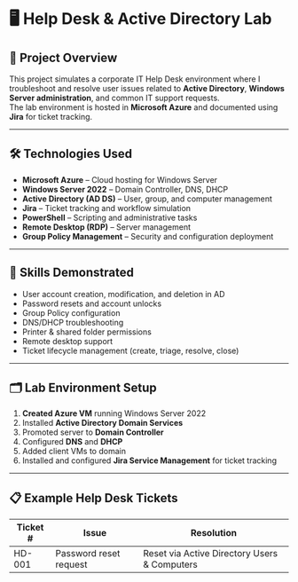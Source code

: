 # 🖥️ Help Desk & Active Directory Lab

## 📌 Project Overview
This project simulates a corporate IT Help Desk environment where I troubleshoot and resolve user issues related to **Active Directory**, **Windows Server administration**, and common IT support requests.  
The lab environment is hosted in **Microsoft Azure** and documented using **Jira** for ticket tracking.

---

## 🛠️ Technologies Used
- **Microsoft Azure** – Cloud hosting for Windows Server
- **Windows Server 2022** – Domain Controller, DNS, DHCP
- **Active Directory (AD DS)** – User, group, and computer management
- **Jira** – Ticket tracking and workflow simulation
- **PowerShell** – Scripting and administrative tasks
- **Remote Desktop (RDP)** – Server management
- **Group Policy Management** – Security and configuration deployment

---

## 🎯 Skills Demonstrated
- User account creation, modification, and deletion in AD
- Password resets and account unlocks
- Group Policy configuration
- DNS/DHCP troubleshooting
- Printer & shared folder permissions
- Remote desktop support
- Ticket lifecycle management (create, triage, resolve, close)

---

## 🗂️ Lab Environment Setup
1. **Created Azure VM** running Windows Server 2022
2. Installed **Active Directory Domain Services**
3. Promoted server to **Domain Controller**
4. Configured **DNS** and **DHCP**
5. Added client VMs to domain
6. Installed and configured **Jira Service Management** for ticket tracking

---

## 📋 Example Help Desk Tickets

| Ticket # | Issue | Resolution |
|----------|-------|------------|
| HD-001   | Password reset request | Reset via Active Directory Users & Computers |
